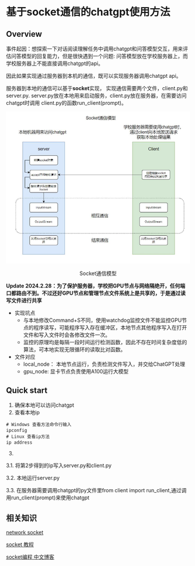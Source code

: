 # 基于socket通信的chatgpt使用方法
## Overview
事件起因：想探索一下对话阅读理解任务中调用chatgpt和问答模型交互，用来评估问答模型的回复能力，但是很快遇到一个问题: 问答模型放在学校服务器上，而学校服务器上不能直接调用chatgpt的api。


因此如果实现通过服务器到本机的通信，既可以实现服务器调用chatgpt api。

服务器到本地的通信可以基于**socket**实现， 实现通信需要两个文件，client.py和server.py. server.py放在本地用来启动服务，client.py放在服务器，在需要访问chatgpt时调用
client.py的函数run_client(prompt)。




![Socket通信模型](assets/socket通信模型.jpg)
<center>Socket通信模型</center>

**Update 2024.2.28：为了保护服务器，学校把GPU节点与网络隔绝开，任何端口都路由不到。不过还好GPU节点和管理节点文件系统上是共享的，于是通过读写文件进行共享**

* 实现坑点
  * 与本地修改Command+S不同，使用watchdog监控文件不能监控GPU节点的程序读写，可能程序写入存在缓冲区，本地节点其他程序写入在打开文件和写入文件时会各修改文件一次。
  * 监控的原理均是每隔一段时间运行检测函数，因此不存在时间复杂度低的算法，可本地实现无限循环的读取比对函数。
* 文件对应
  * local_node： 本地节点运行，负责检测文件写入，并交给ChatGPT处理
  * gpu_node: 显卡节点负责使用A100运行大模型

## Quick start
1. 确保本地可以访问chatgpt
2. 查看本地ip
```shell
# Windows 查看方法命令行输入
ipconfig
# Linux 查看ip方法
ip address
```
3. 

  3.1. 将第2步得到的ip写入server.py和client.py

  3.2. 本地运行server.py
  
  3.3. 在服务器需要调用chatgpt的py文件里from client import run_client,通过调用run_client(prompt)来使用chatgpt


## 相关知识
[network socket](https://en.wikipedia.org/wiki/Network_socket)

[socket 教程](https://realpython.com/python-sockets/)

[socket编程 中文博客](https://blog.csdn.net/Dustinthewine/article/details/127631711)